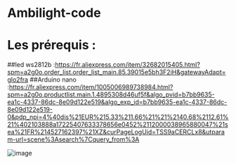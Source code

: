 # Ambilight-code

# Les prérequis  :
##led ws2812b  :https://fr.aliexpress.com/item/32682015405.html?spm=a2g0o.order_list.order_list_main.85.39015e5bh3F2iH&gatewayAdapt=glo2fra
##Arduino nano :https://fr.aliexpress.com/item/1005006989738984.html?spm=a2g0o.productlist.main.1.4895308d46uf5f&algo_pvid=b7bb9635-ea1c-4337-86dc-8e09d122e519&algo_exp_id=b7bb9635-ea1c-4337-86dc-8e09d122e519-0&pdp_npi=4%40dis%21EUR%215.33%211.66%21%21%2140.68%2112.61%21%402103888a17225407633378656e0452%2112000038965880047%21sea%21FR%214527162397%21XZ&curPageLogUid=TSS9aCERCLx8&utparam-url=scene%3Asearch%7Cquery_from%3A 


![image](https://github.com/user-attachments/assets/7eb0fcb3-a799-4840-aaee-e8c229ebe1d8)
